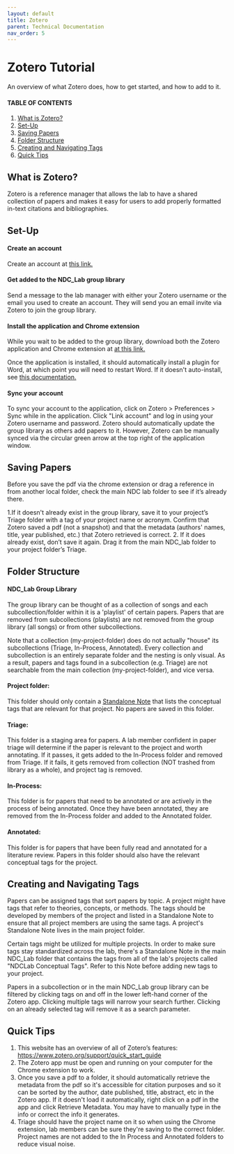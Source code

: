 ```yaml
---
layout: default
title: Zotero
parent: Technical Documentation
nav_order: 5
---
```


# Zotero Tutorial

An overview of what Zotero does, how to get started, and how to add to it.



#### TABLE OF CONTENTS
1. [What is Zotero?](https://ndclab.github.io/wiki/docs/zotero.html#what-is-zotero?)
2. [Set-Up](https://ndclab.github.io/wiki/docs/zotero.html#set-up)
3. [Saving Papers](https://ndclab.github.io/wiki/docs/zotero.html#saving-papers)
4. [Folder Structure](https://ndclab.github.io/wiki/docs/zotero.html#folder-structure)
5. [Creating and Navigating Tags](https://ndclab.github.io/wiki/docs/zotero.html#creating-and-navigating-tags)
6. [Quick Tips](https://ndclab.github.io/wiki/docs/zotero.html#quick-tips)



## What is Zotero?

Zotero is a reference manager that allows the lab to have a shared collection of papers and makes it easy for users to add properly formatted in-text citations and bibliographies. 




## Set-Up


#### Create an account

Create an account at [this link.](https://www.zotero.org/user/register) 

#### Get added to the NDC_Lab group library

Send a message to the lab manager with either your Zotero username or the email you used to create an account. They will send you an email invite via Zotero to join the group library.

#### Install the application and Chrome extension

While you wait to be added to the group library, download both the Zotero application and Chrome extension at [at this link.](https://www.zotero.org/download/) 

Once the application is installed, it should automatically install a plugin for Word, at which point you will need to restart Word. If it doesn't auto-install, see [this documentation.](https://www.zotero.org/support/word_processor_plugin_manual_installation)

#### Sync your account

To sync your account to the application, click on Zotero > Preferences > Sync while in the application. Click "Link account" and log in using your Zotero username and password. Zotero should automatically update the group library as others add papers to it. However, Zotero can be manually synced via the circular green arrow at the top right of the application window. 




## Saving Papers


Before you save the pdf via the chrome extension or drag a reference in from another local folder, check the main NDC lab folder to see if it’s already there. 

1.If it doesn't already exist in the group library, save it to your project’s Triage folder with a tag of your project name or acronym. Confirm that Zotero saved a pdf (not a snapshot) and that the metadata (authors' names, title, year published, etc.) that Zotero retrieved is correct.
2. If it does already exist, don’t save it again. Drag it from the main NDC_lab folder to your project folder’s Triage.
    



## Folder Structure


#### NDC_Lab Group Library

The group library can be thought of as a collection of songs and each subcollection/folder within it is a 'playlist' of certain papers. Papers that are removed from subcollections (playlists) are not removed from the group library (all songs) or from other subcollections. 

Note that a collection (my-project-folder) does do not actually "house" its subcollections (Triage, In-Process, Annotated). Every collection and subcollection is an entirely separate folder and the nesting is only visual. As a result, papers and tags found in a subcollection (e.g. Triage) are not searchable from the main collection (my-project-folder), and vice versa.

#### Project folder:

This folder should only contain a [Standalone Note](https://www.zotero.org/support/notes) that lists the conceptual tags that are relevant for that project. No papers are saved in this folder. 

#### Triage: 

This folder is a staging area for papers. A lab member confident in paper triage will determine if the paper is relevant to the project and worth annotating. If it passes, it gets added to the In-Process folder and removed from Triage. If it fails, it gets removed from collection (NOT trashed from library as a whole), and project tag is removed.

#### In-Process:

This folder is for papers that need to be annotated or are actively in the process of being annotated. Once they have been annotated, they are removed from the In-Process folder and added to the Annotated folder.

#### Annotated: 

This folder is for papers that have been fully read and annotated for a literature review. Papers in this folder should also have the relevant conceptual tags for the project. 




## Creating and Navigating Tags


Papers can be assigned tags that sort papers by topic. A project might have tags that refer to theories, concepts, or methods. The tags should be developed by members of the project and listed in a Standalone Note to ensure that all project members are using the same tags. A project's Standalone Note lives in the main project folder.

Certain tags might be utilized for multiple projects. In order to make sure tags stay standardized across the lab, there's a Standalone Note in the main NDC_Lab folder that contains the tags from all of the lab's projects called "NDCLab Conceptual Tags". Refer to this Note before adding new tags to your project.

Papers in a subcollection or in the main NDC_Lab group library can be filtered by clicking tags on and off in the lower left-hand corner of the Zotero app. Clicking multiple tags will narrow your search further. Clicking on an already selected tag will remove it as a search parameter. 




## Quick Tips


1. This website has an overview of all of Zotero’s features: https://www.zotero.org/support/quick_start_guide 
2. The Zotero app must be open and running on your computer for the Chrome extension to work.
3. Once you save a pdf to a folder, it should automatically retrieve the metadata from the pdf so it's accessible for citation purposes and so it can be sorted by the author, date published, title, abstract, etc in the Zotero app. If it doesn't load it automatically, right click on a pdf in the app and click Retrieve Metadata. You may have to manually type in the info or correct the info it generates. 
4. Triage should have the project name on it so when using the Chrome extension, lab members can be sure they're saving to the correct folder. Project names are not added to the In Process and Annotated folders to reduce visual noise. 


